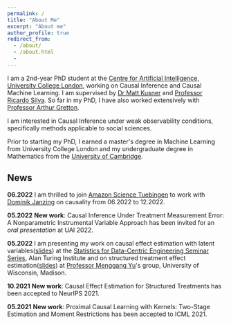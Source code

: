 ```yaml
---
permalink: /
title: "About Me"
excerpt: "About me"
author_profile: true
redirect_from:
  - /about/
  - /about.html
  -
---
```

I am a 2nd-year PhD student at the [Centre for Artificial Intelligence, University College London](https://www.ucl.ac.uk/ai-centre/), working on Causal Inference and Causal Machine Learning. I am supervised by [Dr Matt Kusner](http://mkusner.github.io) and [Professor Ricardo Silva](http://www.homepages.ucl.ac.uk/~ucgtrbd/). So far in my PhD, I have also worked extensively with [Professor Arthur Gretton](https://www.gatsby.ucl.ac.uk/~gretton/).

I am interested in Causal Inference under weak observability conditions, specifically methods applicable to social sciences.

Prior to starting my PhD, I earned a master's degree in Machine Learning from University College London and my undergraduate degree in Mathematics from the [University of Cambridge](https://www.maths.cam.ac.uk).

## News

**06.2022** I am thrilled to join [Amazon Science Tuebingen](https://www.amazon.science/locations/tubingen) to work with [Dominik Janzing](https://janzing.github.io) on causality from 06.2022 to 12.2022. 

**05.2022** **New work**: Causal Inference Under Treatment Measurement Error: A Nonparametric Instrumental Variable Approach has been invited for an *oral presentation* at UAI 2022. 

**05.2022** I am presenting my work on causal effect estimation with latent variables([slides](https://yuchen-zhu.github.io/files/S-DCE-talk.pdf)) at the [Statistics for Data-Centric Engineering Seminar Series](https://sites.google.com/view/dce-reading-group), Alan Turing Institute and on structured treatment effect estimation([slides](https://yuchen-zhu.github.io/files/SIN-uwmadison.pdf)) at [Professor Menggang Yu](https://biostat.wiscweb.wisc.edu/staff/yu-menggang/)'s group, University of Wisconsin, Madison.

**10.2021** **New work**: Causal Effect Estimation for Structured Treatments has been accepted to NeurIPS 2021. 

**05.2021** **New work**: Proximal Causal Learning with Kernels: Two-Stage Estimation and Moment Restrictions has been accepted to ICML 2021.
